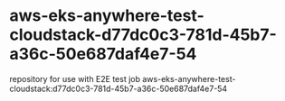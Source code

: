 # aws-eks-anywhere-test-cloudstack-d77dc0c3-781d-45b7-a36c-50e687daf4e7-54
repository for use with E2E test job aws-eks-anywhere-test-cloudstack:d77dc0c3-781d-45b7-a36c-50e687daf4e7-54
